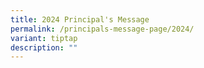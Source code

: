 ```yaml
---
title: 2024 Principal's Message
permalink: /principals-message-page/2024/
variant: tiptap
description: ""
---
```

